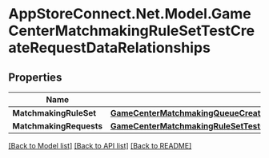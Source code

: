 # AppStoreConnect.Net.Model.GameCenterMatchmakingRuleSetTestCreateRequestDataRelationships

## Properties

Name | Type | Description | Notes
------------ | ------------- | ------------- | -------------
**MatchmakingRuleSet** | [**GameCenterMatchmakingQueueCreateRequestDataRelationshipsRuleSet**](GameCenterMatchmakingQueueCreateRequestDataRelationshipsRuleSet.md) |  | 
**MatchmakingRequests** | [**GameCenterMatchmakingRuleSetTestCreateRequestDataRelationshipsMatchmakingRequests**](GameCenterMatchmakingRuleSetTestCreateRequestDataRelationshipsMatchmakingRequests.md) |  | 

[[Back to Model list]](../README.md#documentation-for-models) [[Back to API list]](../README.md#documentation-for-api-endpoints) [[Back to README]](../README.md)

